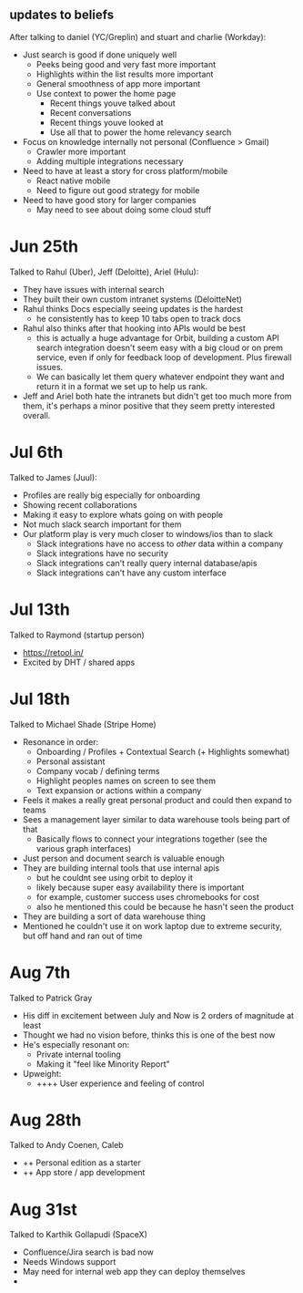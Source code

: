 ## updates to beliefs

After talking to daniel (YC/Greplin) and stuart and charlie (Workday):

- Just search is good if done uniquely well
  - Peeks being good and very fast more important
  - Highlights within the list results more important
  - General smoothness of app more important
  - Use context to power the home page
    - Recent things youve talked about
    - Recent conversations
    - Recent things youve looked at
    - Use all that to power the home relevancy search
- Focus on knowledge internally not personal (Confluence > Gmail)
  - Crawler more important
  - Adding multiple integrations necessary
- Need to have at least a story for cross platform/mobile
  - React native mobile
  - Need to figure out good strategy for mobile
- Need to have good story for larger companies
  - May need to see about doing some cloud stuff

# Jun 25th

Talked to Rahul (Uber), Jeff (Deloitte), Ariel (Hulu):

- They have issues with internal search
- They built their own custom intranet systems (DeloitteNet)
- Rahul thinks Docs especially seeing updates is the hardest
  - he consistently has to keep 10 tabs open to track docs
- Rahul also thinks after that hooking into APIs would be best
  - this is actually a huge advantage for Orbit, building a custom API search integration doesn't seem easy with a big cloud or on prem service, even if only for feedback loop of development. Plus firewall issues.
  - We can basically let them query whatever endpoint they want and return it in a format we set up to help us rank.
- Jeff and Ariel both hate the intranets but didn't get too much more from them, it's perhaps a minor positive that they seem pretty interested overall.

# Jul 6th

Talked to James (Juul):

- Profiles are really big especially for onboarding
- Showing recent collaborations
- Making it easy to explore whats going on with people
- Not much slack search important for them
- Our platform play is very much closer to windows/ios than to slack
  - Slack integrations have no access to _other_ data within a company
  - Slack integrations have no security
  - Slack integrations can't really query internal database/apis
  - Slack integrations can't have any custom interface

# Jul 13th

Talked to Raymond (startup person)

- https://retool.in/
- Excited by DHT / shared apps

# Jul 18th

Talked to Michael Shade (Stripe Home)

- Resonance in order:
  - Onboarding / Profiles + Contextual Search (+ Highlights somewhat)
  - Personal assistant
  - Company vocab / defining terms
  - Highlight peoples names on screen to see them
  - Text expansion or actions within a company
- Feels it makes a really great personal product and could then expand to teams
- Sees a management layer similar to data warehouse tools being part of that
  - Basically flows to connect your integrations together (see the various graph interfaces)
- Just person and document search is valuable enough
- They are building internal tools that use internal apis
  - but he couldnt see using orbit to deploy it
  - likely because super easy availability there is important
  - for example, customer success uses chromebooks for cost
  - also he mentioned this could be because he hasn't seen the product
- They are building a sort of data warehouse thing
- Mentioned he couldn't use it on work laptop due to extreme security, but off hand and ran out of time

# Aug 7th

Talked to Patrick Gray

- His diff in excitement between July and Now is 2 orders of magnitude at least
- Thought we had no vision before, thinks this is one of the best now
- He's especially resonant on:
  - Private internal tooling
  - Making it "feel like Minority Report"
- Upweight:
  - ++++ User experience and feeling of control

# Aug 28th

Talked to Andy Coenen, Caleb

- ++ Personal edition as a starter
- ++ App store / app development

# Aug 31st

Talked to Karthik Gollapudi (SpaceX)

- Confluence/Jira search is bad now
- Needs Windows support
- May need for internal web app they can deploy themselves
-

